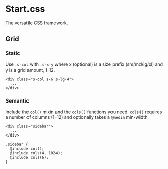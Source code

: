 Start.css
=========

The versatile CSS framework.

## Grid

### Static

Use ``.s-col`` with ``.s-x-y`` where x (optional) is a size prefix (sm/md/lg/xl) and y is a grid amount, 1-12.

    <div class="s-col s-6 s-lg-4">
      ...
    </div>

### Semantic

Include the ``col()`` mixin and the ``cols()`` functions you need. 
``cols()`` requires a number of columns (1-12) and optionally takes a ``@media`` min-width

    <div class="sidebar">
      ...
    </div>

    .sidebar {
      @include col();
      @include cols(4, 1024);
      @include cols(6);
    }
